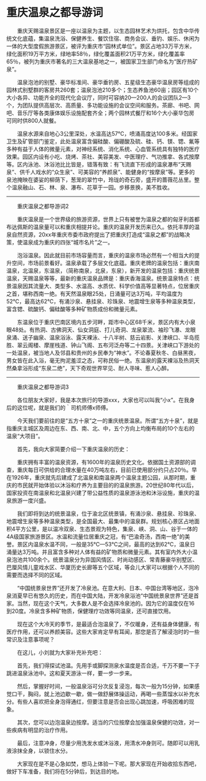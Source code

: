 # 重庆温泉之都导游词  
&emsp;&emsp;重庆天赐温泉景区是一座以温泉为主题，以生态园林艺术为烘托，包含中华传统文化底蕴，集温泉洗浴、保健养生、餐饮住宿、商务会议、垂钓、娱乐、休闲为一体的大型度假旅游景区，被评为重庆市“园林式单位”。景区占地33万平方米，绿化面积19万平方米，绿地率58％，绿化覆盖面积21万平方米，绿化覆盖率65％，被列为重庆市著名的三大温泉基地之一，被国家卫生部门命名为“医疗热矿泉”。&emsp;&emsp;  

&emsp;&emsp;温泉泡池的别墅、豪华标准间、豪华垂钓房、五星级生态豪华温泉房等组成的园林式别墅群的客房共260套；温泉泡池210多个；生态养鱼池60亩；园区有10个大小各异、功能齐全的现代化会议厅，同时可容纳20—200人的会议团队2—3个，为团队提供高层次、高质量、多功能设施的会议空间和服务。茶廊、书吧、网吧、音乐厅等各类康体娱乐设施配套齐全；两个园林式餐厅和16个大小豪华包房可同时供800人就餐。&emsp;&emsp;  

&emsp;&emsp;温泉水源来自地心3公里深处，水温高达57℃，喷涌高度达100多米。经国家卫生及矿管部门鉴定，此处温泉富含偏硅酸、偏硼酸及硫、硅、钙、镁、锶、氟等多种有益于人体的微量元素，对神经系统、消化系统、心血管系统具有独特的医疗效果。园区内设有小吃、烧烤、茶社、美容美发、中医理疗、气功推拿、各式按摩等。区内泳池、沐浴池比比皆是，错落有致：有飞流直下形成的温泉瀑布“天赐泉”、供千人戏水的“众生泉”、可美容的“养颜泉”、能健身的“按摩泉”等。更多的泉池掩映在婆娑的柳荫下，葱茏的翠竹中，玲珑的奇石旁，盛开的蔷薇花丛里。整个温泉融山、石、林、泉、瀑布、花草于一园。步移景换，美不胜收。&emsp;&emsp;  
***  
&emsp;&emsp;重庆温泉之都导游词2&emsp;&emsp;  

&emsp;&emsp;重庆温泉是一个世界级的旅游资源，世界上只有被誉为温泉之都的匈牙利首都布达佩斯的温泉量可以和重庆相提并论。重庆的温泉开发历来已久。依托丰厚的温泉自然资源，20xx年重庆市委市政府提出了把重庆打造成“温泉之都”的战略决策，使温泉成为重庆的四张“城市名片”之一。&emsp;&emsp;  

&emsp;&emsp;泡浴温泉。因此就目前市场容量而言，重庆的温泉市场必然有一个相当大的提升空间，市场前景看好。温泉承载了多层文化底蕴。重庆老牌的温泉包括：重庆南温泉，北温泉，东温泉，（简称南泉，北泉，东泉），新开发的温泉包括：重庆统景温泉，天赐温泉等等，最新的重庆温泉品牌是：重庆香海温泉。统景温泉特点：统景温泉因其流量大、类型多、水温高、水质优、科学价值高等显著特点，位居重庆之首，堪称西南一绝。有天然温泉眼25处，日涌量可达3万吨，平均温度为52℃，最高达62℃，有涌沙泉、悬挂泉、珍珠泉、地震增生泉等多种温泉类型，富含锶、硫酸钙、偏硅酸等多种矿物质成份和微量元素。&emsp;&emsp;  

&emsp;&emsp;东温泉位于重庆巴南区境内五步河畔，距市中心区68千米，景区内有大小泉眼48处。有热洞、古佛洞天、仙女洞庭、打儿奇洞、龙泉翠流、袖珍飞瀑、龙眼泉涌、送子幽泉、温泉浴泳、露天裸泳、十八半树、慈云岩影、关津峡口、半岛揽胜、翠云阁楼、摩崖栈道、钟山飞阁、五布河泛舟等二十四景。关津峡口下游处的一处温泉，被当地人及邻县和贵州的乡民奉为“神水”。不论春夏秋冬、白昼黑夜，男女皆在此入浴，毫无拘泥羞涩之态，可称民俗一绝。东温泉的露天裸浴及热洞天然桑拿浴形成“东泉二绝”，天下奇观世界罕见、耐人寻味、惹人心醉。&emsp;&emsp;  
***  
&emsp;&emsp;重庆温泉之都导游词3&emsp;&emsp;  

&emsp;&emsp;各位朋友大家好，我是本次旅行的导游xxx，大家也可以叫我“小x”。在我身后的这位呢，就是我们的｀司机师傅x师傅。&emsp;&emsp;  

&emsp;&emsp;今天我们要前往的是“五方十泉”之一的重庆统景温泉。所谓“五方十泉”，就是指重庆主城区及周边在东、西、南、北、中，五个方向上均衡布局的10个左右的温泉“大项目”。&emsp;&emsp;  

&emsp;&emsp;首先，我向大家简要介绍一下重庆温泉的历史：&emsp;&emsp;  

&emsp;&emsp;重庆拥有丰富的温泉资源，有1600年的温泉历史文化。依据国土资源部的调查，重庆每日可供给的合理水量在40万吨左右，目前已使用部分约只占20％。早在1926年，重庆就先后建成了北温泉和南温泉两个温泉主题公园，从那时期，重庆的市民就开始体验以沐浴和疗养为主要目的的温泉旅游。20世纪80年代以后，国家投资在南温泉和北温泉兴建了带公益性质的温泉游泳池和沐浴设施，重庆的温泉旅游一度兴盛。&emsp;&emsp;  

&emsp;&emsp;我们即将到达的统景温泉，位于渝北区统景镇，有涌沙泉、悬挂泉、珍珠泉、地震增生泉等多种温泉类型，是全国最大、最集中的温泉群。规划核心景区占地面积4平方公里，是以温冷双泉、生态景观为特色，集泉、峡、洞、山、谷于一体的4A级国家旅游景区。水温和流量位居重庆之冠，有“巴渝奇汤，西南一绝”的美誉。景区内温泉水温不同，一般是35℃—53℃之间，最高的达到62℃，温泉日涌量达3万吨。并且富含多种对人体有益的矿物质和微量元素。其有室内外大小温泉泡池共100余个。统景温泉分为异国风情区、时尚动感区、常青藤豪华别墅区、巴厘风情儿童戏水区、华厦历史长廊等五个区域，等会儿大家可以根据个人不同的需要而选择不同的区域。&emsp;&emsp;  

&emsp;&emsp;“中国统景泉世界”还开发了冷泉池。在意大利、日本、中国台湾等地区，泡冷泉消夏早已有悠久的历史，而在中国大陆，开发冷泉浴池“中国统景泉世界”还是首家。当然，现在这个天气，大多数人是不会选择冷泉池的。因为它的温度仅在16到20度。冷泉含多种矿物质，保健理疗功效等同温泉，还可直接饮用。&emsp;&emsp;  

&emsp;&emsp;现在这个大冷天的季节，是最适合泡温泉了，不仅暖身，还有益身体健康，有医疗作用，还可以养颜美容。这些大家肯定早有耳闻，那您是否了解浸泡时的一些常识及注意事项呢？&emsp;&emsp;  

&emsp;&emsp;在这儿，小刘就为大家补充补充吧：&emsp;&emsp;  

&emsp;&emsp;首先，我们得探试池温。先用手或脚探测泉水温度是否合适，千万不要一下子跳进温泉泳池中。这和夏天游泳一样，要一步一步来。&emsp;&emsp;  

&emsp;&emsp;然后，掌握好时间，一般温泉浴可分次反复浸泡，每次一般为15分钟，如果感觉口干，胸闷，就上池边歇一歇，做一做舒展体操运动，再喝一些蒸馏水以补充水分。有些人喜欢把全身泡得通红，但要注意是否会出现心跳加速，呼吸困难的现象。&emsp;&emsp;  

&emsp;&emsp;其次，您可以边泡温泉边按摩。适当的穴位按摩会加强温泉保健的功效，对一些疾病有明显的治疗作用。&emsp;&emsp;  

&emsp;&emsp;最后，注意冲身，尽量少用洗发水或沐浴液，用清水冲身则可。随即可以用乳液涂抹全身，以锁住水分。&emsp;&emsp;  

&emsp;&emsp;大家现在是不是心急如焚，想马上体验一下呢。那大家现在开始收拾东西吧，做好下车准备，我们将在5分钟后，到达目的地。&emsp;&emsp;  

